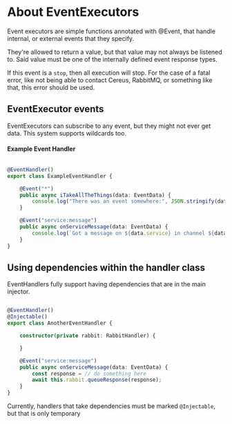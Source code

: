 
# About EventExecutors

Event executors are simple functions annotated with @Event, that handle internal, or external events that they specify.

They're allowed to return a value, but that value may not always be listened to. Said value must be one of the internally defined
event response types.

If this event is a `stop`, then all execution will stop. For the case of a fatal error, like not being able to contact Cereus, RabbitMQ,
or something like that, this error should be used.

## EventExecutor events

EventExecutors can subscribe to any event, but they might not ever get data. This system supports wildcards too.

#### Example Event Handler

```typescript

@EventHandler()
export class ExampleEventHandler {

    @Event("*")
    public async iTakeAllTheThings(data: EventData) {
        console.log("There was an event somewhere:", JSON.stringify(data));
    }

    @Event("service:message")
    public async onServiceMessage(data: EventData) {
        console.log(`Got a message on ${data.service} in channel ${data.channel}.`, JSON.stringify(data.data));
    }
}
```

## Using dependencies within the handler class

EventHandlers fully support having dependencies that are in the main injector.

```typescript

@EventHandler()
@Injectable()
export class AnotherEventHandler {

    constructor(private rabbit: RabbitHandler) {

    }

    @Event("service:message")
    public async onServiceMessage(data: EventData) {
        const response = // do something here
        await this.rabbit.queueResponse(response);
    }
}

```

Currently, handlers that take dependencies must be marked `@Injectable`, but that is only temporary
